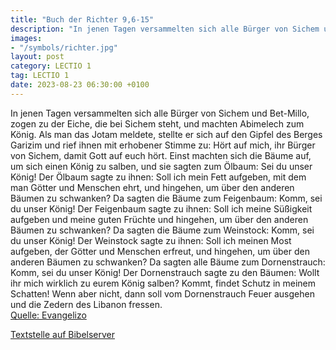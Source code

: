 ```yaml
---
title: "Buch der Richter 9,6-15"
description: "In jenen Tagen versammelten sich alle Bürger von Sichem und Bet-Millo, zogen zu der Eiche, die bei Sichem steht, und machten Abimelech zum König. Als man das Jotam meldete, stellte er sich auf den Gipfel des Berges Garizim und rief ihnen mit erhobener Stimme zu: Hört auf mich, ih...."
images:
- "/symbols/richter.jpg"
layout: post
category: LECTIO 1
tag: LECTIO 1
date: 2023-08-23 06:30:00 +0100
---
```

In jenen Tagen versammelten sich alle Bürger von Sichem und Bet-Millo, zogen zu der Eiche, die bei Sichem steht, und machten Abimelech zum König.
Als man das Jotam meldete, stellte er sich auf den Gipfel des Berges Garizim und rief ihnen mit erhobener Stimme zu: Hört auf mich, ihr Bürger von Sichem, damit Gott auf euch hört.<!--more-->
Einst machten sich die Bäume auf, um sich einen König zu salben, und sie sagten zum Ölbaum: Sei du unser König!
Der Ölbaum sagte zu ihnen: Soll ich mein Fett aufgeben, mit dem man Götter und Menschen ehrt, und hingehen, um über den anderen Bäumen zu schwanken?
Da sagten die Bäume zum Feigenbaum: Komm, sei du unser König!
Der Feigenbaum sagte zu ihnen: Soll ich meine Süßigkeit aufgeben und meine guten Früchte und hingehen, um über den anderen Bäumen zu schwanken?
Da sagten die Bäume zum Weinstock: Komm, sei du unser König!
Der Weinstock sagte zu ihnen: Soll ich meinen Most aufgeben, der Götter und Menschen erfreut, und hingehen, um über den anderen Bäumen zu schwanken?
Da sagten alle Bäume zum Dornenstrauch: Komm, sei du unser König!
Der Dornenstrauch sagte zu den Bäumen: Wollt ihr mich wirklich zu eurem König salben? Kommt, findet Schutz in meinem Schatten! Wenn aber nicht, dann soll vom Dornenstrauch Feuer ausgehen und die Zedern des Libanon fressen.<br>
[Quelle: Evangelizo](https://evangeliumtagfuertag.org/DE/gospel)

[Textstelle auf Bibelserver](https://www.bibleserver.com/EU/Richter9,6-15)
